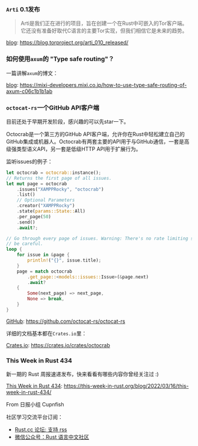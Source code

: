 ### `Arti` 0.1发布

> Arti是我们正在进行的项目，旨在创建一个在Rust中可嵌入的Tor客户端。它还没有准备好取代C语言的主要Tor实现，但我们相信它是未来的趋势。

[blog](https://blog.torproject.org/arti_010_released/): https://blog.torproject.org/arti_010_released/

### 如何使用`axum`的 "Type safe routing"？

一篇讲解`axum`的博文：

[blog](https://mixi-developers.mixi.co.jp/how-to-use-type-safe-routing-of-axum-c06c1b1b1ab): https://mixi-developers.mixi.co.jp/how-to-use-type-safe-routing-of-axum-c06c1b1b1ab

### `octocat-rs`一个GitHub API客户端

目前还处于早期开发阶段，感兴趣的可以先star一下。

Octocrab是一个第三方的GitHub API客户端，允许你在Rust中轻松建立自己的GitHub集成或机器人。Octocrab有两套主要的API用于与GitHub通信，一套是高级强类型语义API，另一套是低级HTTP API用于扩展行为。

监听issues的例子：

```rust
let octocrab = octocrab::instance();
// Returns the first page of all issues.
let mut page = octocrab
    .issues("XAMPPRocky", "octocrab")
    .list()
    // Optional Parameters
    .creator("XAMPPRocky")
    .state(params::State::All)
    .per_page(50)
    .send()
    .await?;

// Go through every page of issues. Warning: There's no rate limiting so
// be careful.
loop {
    for issue in &page {
        println!("{}", issue.title);
    }
    page = match octocrab
        .get_page::<models::issues::Issue>(&page.next)
        .await?
    {
        Some(next_page) => next_page,
        None => break,
    }
}
```

[GitHub](https://github.com/octocat-rs/octocat-rs): https://github.com/octocat-rs/octocat-rs

详细的文档基本都在`Crates.io`里：

[Crates.io](https://crates.io/crates/octocrab): https://crates.io/crates/octocrab

### This Week in Rust 434

新一期的 Rust 周报速递发布，快来看看有哪些内容你曾经关注过 :)

[This Week in Rust 434](https://this-week-in-rust.org/blog/2022/03/16/this-week-in-rust-434/): https://this-week-in-rust.org/blog/2022/03/16/this-week-in-rust-434/

From 日报小组 Cupnfish

社区学习交流平台订阅：

- [Rust.cc 论坛: 支持 rss](https://rustcc.cn/)
- [微信公众号：Rust 语言中文社区](https://rustcc.cn/article?id=ed7c9379-d681-47cb-9532-0db97d883f62)